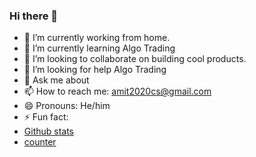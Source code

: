 ### Hi there 👋

- 🔭 I’m currently working from home.
- 🌱 I’m currently learning Algo Trading
- 👯 I’m looking to collaborate on building cool products.
- 🤔 I’m looking for help Algo Trading
- 💬 Ask me about 
- 📫 How to reach me: amit2020cs@gmail.com
- 😄 Pronouns: He/him
- ⚡ Fun fact: 
- [Github stats](https://github-readme-stats.vercel.app/api?username=amit2020cs)
- [counter](https://enzvtx90hoemtlx.m.pipedream.net.m.pipedream.net)
